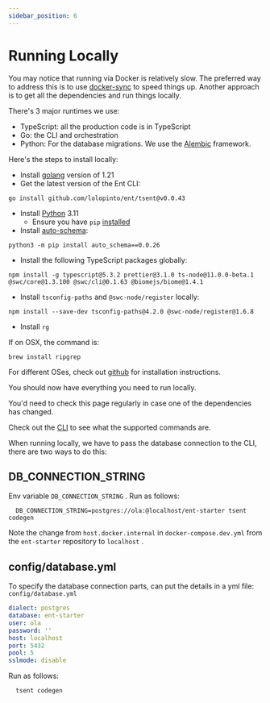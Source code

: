 ```yaml
---
sidebar_position: 6
---
```


# Running Locally

You may notice that running via Docker is relatively slow. The preferred way to address this is to use [docker-sync](/docs/advanced-topics/docker-sync) to speed things up. Another approach is to get all the dependencies and run things locally.

There's 3 major runtimes we use:

* TypeScript: all the production code is in TypeScript
* Go: the CLI and orchestration
* Python: For the database migrations. We use the [Alembic](https://alembic.sqlalchemy.org/en/latest/) framework.

Here's the steps to install locally:

* Install [golang](https://golang.org/doc/install#download) version of 1.21
* Get the latest version of the Ent CLI:

```shell
go install github.com/lolopinto/ent/tsent@v0.0.43
```

* Install [Python](https://www.python.org/downloads/) 3.11
  * Ensure you have `pip` [installed](https://pip.pypa.io/en/stable/installing/)
* Install [auto-schema](https://pypi.org/project/auto-schema/):

```shell
python3 -m pip install auto_schema==0.0.26
```

* Install the following TypeScript packages globally:

```shell
npm install -g typescript@5.3.2 prettier@3.1.0 ts-node@11.0.0-beta.1 @swc/core@1.3.100 @swc/cli@0.1.63 @biomejs/biome@1.4.1
```

* Install `tsconfig-paths` and `@swc-node/register` locally:

```shell
npm install --save-dev tsconfig-paths@4.2.0 @swc-node/register@1.6.8
```

* Install `rg`

If on OSX, the command is:

```shell
brew install ripgrep
```

For different OSes, check out  [github](https://github.com/BurntSushi/ripgrep#installation) for installation instructions.

You should now have everything you need to run locally.

You'd need to check this page regularly in case one of the dependencies has changed.

Check out the [CLI](/docs/advanced-topics/cli) to see what the supported commands are.

When running locally, we have to pass the database connection to the CLI, there are two ways to do this:

## DB_CONNECTION_STRING

Env variable `DB_CONNECTION_STRING` .
Run as follows:

```shell
  DB_CONNECTION_STRING=postgres://ola:@localhost/ent-starter tsent codegen
```

Note the change from `host.docker.internal` in `docker-compose.dev.yml` from the `ent-starter` repository to `localhost` .

## config/database.yml

To specify the database connection parts, can put the details in a yml file: `config/database.yml`

```yml title="config/database.yml"
dialect: postgres
database: ent-starter
user: ola
password: '' 
host: localhost
port: 5432
pool: 5
sslmode: disable

```

Run as follows:

```shell
  tsent codegen
```
